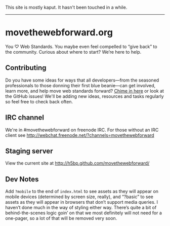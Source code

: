 
This site is mostly kaput. It hasn't been touched in a while. 

------------------------------------------------


# movethewebforward.org

You ♡ Web Standards. You maybe even feel compelled to “give back” to the community. Curious about where to start? We’re here to help.

## Contributing

Do you have some ideas for ways that all developers—from the seasoned professionals to those donning their first blue beanie—can get involved, learn more, and help move web standards forward? [Chime in here](https://etherpad.mozilla.org/igotmybeanie) or look at the GitHub issues! We'll be adding new ideas, resources and tasks regularly so feel free to check back often.

## IRC channel

We're in #movethewebforward on freenode IRC. For those without an IRC client see <http://webchat.freenode.net/?channels=movethewebforward>

## Staging server

View the current site at <http://h5bp.github.com/movethewebforward/>

## Dev Notes

Add `?mobile` to the end of `index.html` to see assets as they will appear on mobile devices (determined by screen size, really), and “?basic” to see assets as they will appear in browsers that don’t support media queries. I haven’t done much in the way of styling either way. There’s quite a bit of behind-the-scenes logic goin’ on that we most definitely will not need for a one-pager, so a lot of that will be removed very soon.
